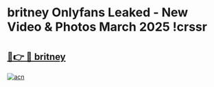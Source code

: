 # britney Onlyfans Leaked - New Video & Photos March 2025 !crssr

# <h2><a href="https://t6gdxc.iuczelnia.edu.pl?title=britney&ref=crssr">🔗👉 🔴 britney</a></h2>

[![acn](https://github.com/user-attachments/assets/0f9c940e-d8b0-45ae-aac7-cd30a18b3e1c)](https://t6gdxc.iuczelnia.edu.pl?title=britney&ref=crssr)

